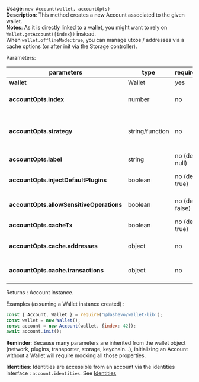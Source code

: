 **Usage**: `new Account(wallet, accountOpts)`  
**Description**: This method creates a new Account associated to the given wallet.   
**Notes**: As it is directly linked to a wallet, you might want to rely on `Wallet.getAccount({index})` instead.     
When `wallet.offlineMode:true`, you can manage utxos / addresses via a cache options (or after init via the Storage controller).

Parameters: 

| parameters                                | type            | required           | Description                                                                                                                                                                    |  
|-------------------------------------------|-----------------|--------------------| ------------------------------------------------------------------------------------------------------------------------------------------------------------------------------ |
| **wallet**                                | Wallet          | yes                | A valid [wallet](../wallet/Wallet.md) instance                                                                                                                                      |
| **accountOpts.index**                     | number          | no                 | The BIP44 account index; by default use the next one (n+1) of the biggest account index already created in wallet                                                              |
| **accountOpts.strategy**                  | string/function | no                 | A valid strategy string identifier (amongst "simpleAscendingAccumulator", "simpleDescendingAccumulator", simpleTransactionOptimizedAccumulator") or your own strategy function |
| **accountOpts.label**                     | string          | no (def: null)     | If you want to be able to reference to an account per label |
| **accountOpts.injectDefaultPlugins**      | boolean         | no (def: true)     | Use to inject default plugins on loadup (BIP44Worker, ChainWorker and SyncWorker) |
| **accountOpts.allowSensitiveOperations**  | boolean         | no (def: false)    | If you want a special plugin to access the keychain or other sensitive operation, set this to true. |
| **accountOpts.cacheTx**                   | boolean         | no (def: true)     | If you want to cache the transaction internally (for faster sync-up) |
| **accountOpts.cache.addresses**           | object          | no                 | If you have your addresses state somewhere else (fs) you can fetch and pass it along for faster sync-up |
| **accountOpts.cache.transactions**        | object          | no                 | If you have your tx state somewhere else (fs) you can fetch and pass it along for faster sync-up |

Returns : Account instance.

Examples (assuming a Wallet instance created) : 

```js
const { Account, Wallet } = require('@dashevo/wallet-lib');
const wallet = new Wallet();
const account = new Account(wallet, {index: 42});
await account.init();
```

**Reminder**: Because many parameters are inherited from the wallet object (network, plugins, transporter, storage, keychain...), initializing an Account without a Wallet will require mocking all those properties.  

**Identities**: Identities are accessible from an account via the identities interface : `account.identities`. See [Identities](../identities/Identities.md)
